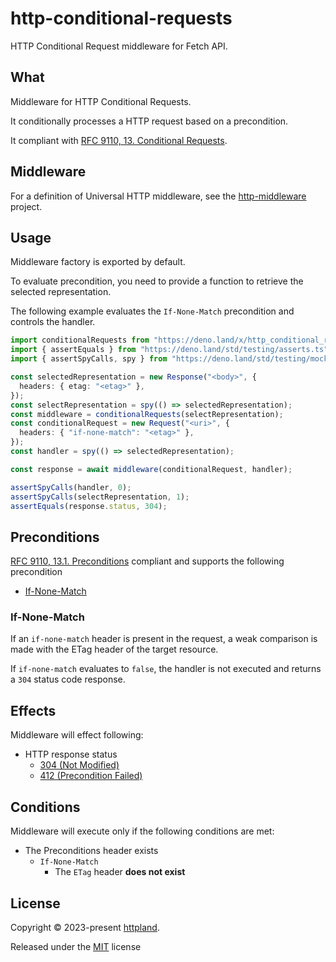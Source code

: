 # http-conditional-requests

HTTP Conditional Request middleware for Fetch API.

## What

Middleware for HTTP Conditional Requests.

It conditionally processes a HTTP request based on a precondition.

It compliant with
[RFC 9110, 13. Conditional Requests](https://www.rfc-editor.org/rfc/rfc9110#section-13).

## Middleware

For a definition of Universal HTTP middleware, see the
[http-middleware](https://github.com/httpland/http-middleware) project.

## Usage

Middleware factory is exported by default.

To evaluate precondition, you need to provide a function to retrieve the
selected representation.

The following example evaluates the `If-None-Match` precondition and controls
the handler.

```ts
import conditionalRequests from "https://deno.land/x/http_conditional_requests@$VERSION/mod.ts";
import { assertEquals } from "https://deno.land/std/testing/asserts.ts";
import { assertSpyCalls, spy } from "https://deno.land/std/testing/mock.ts";

const selectedRepresentation = new Response("<body>", {
  headers: { etag: "<etag>" },
});
const selectRepresentation = spy(() => selectedRepresentation);
const middleware = conditionalRequests(selectRepresentation);
const conditionalRequest = new Request("<uri>", {
  headers: { "if-none-match": "<etag>" },
});
const handler = spy(() => selectedRepresentation);

const response = await middleware(conditionalRequest, handler);

assertSpyCalls(handler, 0);
assertSpyCalls(selectRepresentation, 1);
assertEquals(response.status, 304);
```

## Preconditions

[RFC 9110, 13.1. Preconditions](https://www.rfc-editor.org/rfc/rfc9110#section-13.1)
compliant and supports the following precondition

- [If-None-Match](#if-none-match)

### If-None-Match

If an `if-none-match` header is present in the request, a weak comparison is
made with the ETag header of the target resource.

If `if-none-match` evaluates to `false`, the handler is not executed and returns
a `304` status code response.

## Effects

Middleware will effect following:

- HTTP response status
  - [304 (Not Modified)](https://www.rfc-editor.org/rfc/rfc9110#section-15.4.5)
  - [412 (Precondition Failed)](https://www.rfc-editor.org/rfc/rfc9110#section-15.5.13)

## Conditions

Middleware will execute only if the following conditions are met:

- The Preconditions header exists
  - `If-None-Match`
    - The `ETag` header **does not exist**

## License

Copyright © 2023-present [httpland](https://github.com/httpland).

Released under the [MIT](./LICENSE) license
